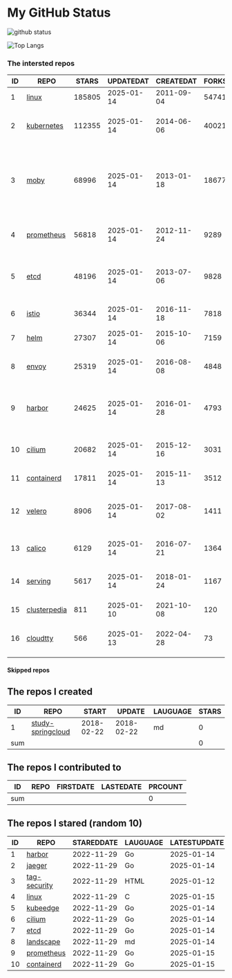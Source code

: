 # My GitHub Status

<img src="https://github-readme-stats-1.yihong0618.vercel.app/api?username=daoqingniu&show_icons=true&&&hide_title=true&count_private=true" alt="github status" />

![Top Langs](https://github-readme-stats-1.yihong0618.vercel.app/api/top-langs/?username=daoqingniu&layout=compact)

<!--START_SECTION:github_repos-->
### The intersted repos
| ID |                              REPO                               | STARS  | UPDATEDAT  | CREATEDAT  | FORKSCOUNT |                                                DESCRIPTIONS                                                |
|----|-----------------------------------------------------------------|--------|------------|------------|------------|------------------------------------------------------------------------------------------------------------|
|  1 | [linux](https://github.com/torvalds/linux)                      | 185805 | 2025-01-14 | 2011-09-04 |      54741 | Linux kernel source tree                                                                                   |
|  2 | [kubernetes](https://github.com/kubernetes/kubernetes)          | 112355 | 2025-01-14 | 2014-06-06 |      40021 | Production-Grade Container Scheduling and Management                                                       |
|  3 | [moby](https://github.com/moby/moby)                            |  68996 | 2025-01-14 | 2013-01-18 |      18677 | The Moby Project - a collaborative project for the container ecosystem to assemble container-based systems |
|  4 | [prometheus](https://github.com/prometheus/prometheus)          |  56818 | 2025-01-14 | 2012-11-24 |       9289 | The Prometheus monitoring system and time series database.                                                 |
|  5 | [etcd](https://github.com/etcd-io/etcd)                         |  48196 | 2025-01-14 | 2013-07-06 |       9828 | Distributed reliable key-value store for the most critical data of a distributed system                    |
|  6 | [istio](https://github.com/istio/istio)                         |  36344 | 2025-01-14 | 2016-11-18 |       7818 | Connect, secure, control, and observe services.                                                            |
|  7 | [helm](https://github.com/helm/helm)                            |  27307 | 2025-01-14 | 2015-10-06 |       7159 | The Kubernetes Package Manager                                                                             |
|  8 | [envoy](https://github.com/envoyproxy/envoy)                    |  25319 | 2025-01-14 | 2016-08-08 |       4848 | Cloud-native high-performance edge/middle/service proxy                                                    |
|  9 | [harbor](https://github.com/goharbor/harbor)                    |  24625 | 2025-01-14 | 2016-01-28 |       4793 | An open source trusted cloud native registry project that stores, signs, and scans content.                |
| 10 | [cilium](https://github.com/cilium/cilium)                      |  20682 | 2025-01-14 | 2015-12-16 |       3031 | eBPF-based Networking, Security, and Observability                                                         |
| 11 | [containerd](https://github.com/containerd/containerd)          |  17811 | 2025-01-14 | 2015-11-13 |       3512 | An open and reliable container runtime                                                                     |
| 12 | [velero](https://github.com/vmware-tanzu/velero)                |   8906 | 2025-01-14 | 2017-08-02 |       1411 | Backup and migrate Kubernetes applications and their persistent volumes                                    |
| 13 | [calico](https://github.com/projectcalico/calico)               |   6129 | 2025-01-14 | 2016-07-21 |       1364 | Cloud native networking and network security                                                               |
| 14 | [serving](https://github.com/knative/serving)                   |   5617 | 2025-01-14 | 2018-01-24 |       1167 | Kubernetes-based, scale-to-zero, request-driven compute                                                    |
| 15 | [clusterpedia](https://github.com/clusterpedia-io/clusterpedia) |    811 | 2025-01-10 | 2021-10-08 |        120 | The Encyclopedia of Kubernetes clusters                                                                    |
| 16 | [cloudtty](https://github.com/cloudtty/cloudtty)                |    566 | 2025-01-13 | 2022-04-28 |         73 | A Friendly Kubernetes CloudShell (Web Terminal) !                                                          |



#### Skipped repos
<!--END_SECTION:github_repos-->

<!--START_SECTION:my_github-->
## The repos I created
| ID  |                                 REPO                                 |   START    |   UPDATE   | LAUGUAGE | STARS |
|-----|----------------------------------------------------------------------|------------|------------|----------|-------|
|   1 | [study-springcloud](https://github.com/daoqingniu/study-springcloud) | 2018-02-22 | 2018-02-22 | md       |     0 |
| sum |                                                                      |            |            |          |     0 |

## The repos I contributed to
| ID  | REPO | FIRSTDATE | LASTEDATE | PRCOUNT |
|-----|------|-----------|-----------|---------|
| sum |      |           |           |       0 |

## The repos I stared (random 10)
| ID |                          REPO                          | STAREDDATE | LAUGUAGE | LATESTUPDATE |
|----|--------------------------------------------------------|------------|----------|--------------|
|  1 | [harbor](https://github.com/goharbor/harbor)           | 2022-11-29 | Go       | 2025-01-14   |
|  2 | [jaeger](https://github.com/jaegertracing/jaeger)      | 2022-11-29 | Go       | 2025-01-14   |
|  3 | [tag-security](https://github.com/cncf/tag-security)   | 2022-11-29 | HTML     | 2025-01-12   |
|  4 | [linux](https://github.com/torvalds/linux)             | 2022-11-29 | C        | 2025-01-15   |
|  5 | [kubeedge](https://github.com/kubeedge/kubeedge)       | 2022-11-29 | Go       | 2025-01-14   |
|  6 | [cilium](https://github.com/cilium/cilium)             | 2022-11-29 | Go       | 2025-01-14   |
|  7 | [etcd](https://github.com/etcd-io/etcd)                | 2022-11-29 | Go       | 2025-01-14   |
|  8 | [landscape](https://github.com/cncf/landscape)         | 2022-11-29 | md       | 2025-01-14   |
|  9 | [prometheus](https://github.com/prometheus/prometheus) | 2022-11-29 | Go       | 2025-01-15   |
| 10 | [containerd](https://github.com/containerd/containerd) | 2022-11-29 | Go       | 2025-01-15   |

<!--END_SECTION:my_github-->
